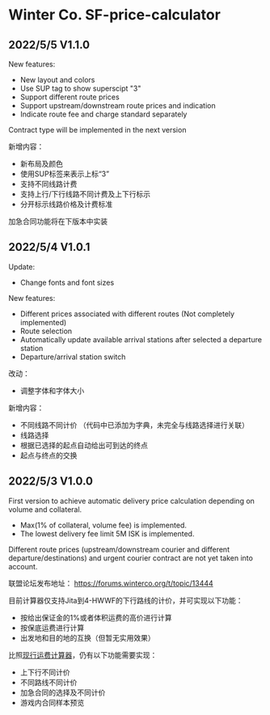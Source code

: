 # Winter Co. SF-price-calculator

## 2022/5/5 V1.1.0

New features:

- New layout and colors
- Use SUP tag to show superscipt "3"
- Support different route prices
- Support upstream/downstream route prices and indication
- Indicate route fee and charge standard separately

Contract type will be implemented in the next version

新增内容：

- 新布局及颜色
- 使用SUP标签来表示上标“3”
- 支持不同线路计费
- 支持上行/下行线路不同计费及上下行标示
- 分开标示线路价格及计费标准

加急合同功能将在下版本中实装

## 2022/5/4 V1.0.1
Update:

- Change fonts and font sizes

New features:

- Different prices associated with different routes (Not completely implemented)
- Route selection
- Automatically update available arrival stations after selected a departure station
- Departure/arrival station switch

改动：

- 调整字体和字体大小

新增内容：

- 不同线路不同计价 （代码中已添加为字典，未完全与线路选择进行关联）
- 线路选择
- 根据已选择的起点自动给出可到达的终点
- 起点与终点的交换



## 2022/5/3 V1.0.0

First version to achieve automatic delivery price calculation depending on volume and collateral.

- Max(1% of collateral, volume fee) is implemented.
- The lowest delivery fee limit 5M ISK is implemented.

Different route prices (upstream/downstream courier and different departure/destinations) and urgent courier contract are not yet taken into account.

联盟论坛发布地址： https://forums.winterco.org/t/topic/13444

目前计算器仅支持Jita到4-HWWF的下行路线的计价，并可实现以下功能：

- 按给出保证金的1%或者体积运费的高价进行计算
- 按保底运费进行计算
- 出发地和目的地的互换（但暂无实用效果）

比照[现行运费计算器](https://platos.gitee.io/s.f-express-calculator/)，仍有以下功能需要实现：
- 上下行不同计价
- 不同路线不同计价
- 加急合同的选择及不同计价
- 游戏内合同样本预览
